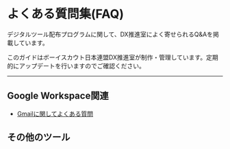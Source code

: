 # よくある質問集(FAQ)

デジタルツール配布プログラムに関して、DX推進室によく寄せられるQ&Aを掲載しています。

このガイドはボーイスカウト日本連盟DX推進室が制作・管理しています。定期的にアップデートを行いますのでご確認ください。

-------

## Google Workspace関連

<!-- - [Meetに関してよくある質問](web-meeting-guide/meet/GoogleMeet-faq.md)
	- [デジタルツール配布プログラム利用団専用フォーラム](https://groups.google.com/u/2/a/meet.scout.jp/g/users-group)もご活用下さい。(要ログイン) -->
<!-- - Driveに関してよくある質問 -->
- [Gmailに関してよくある質問](gmail/)

## その他のツール
<!-- - Zoomに関してよくある質問 -->